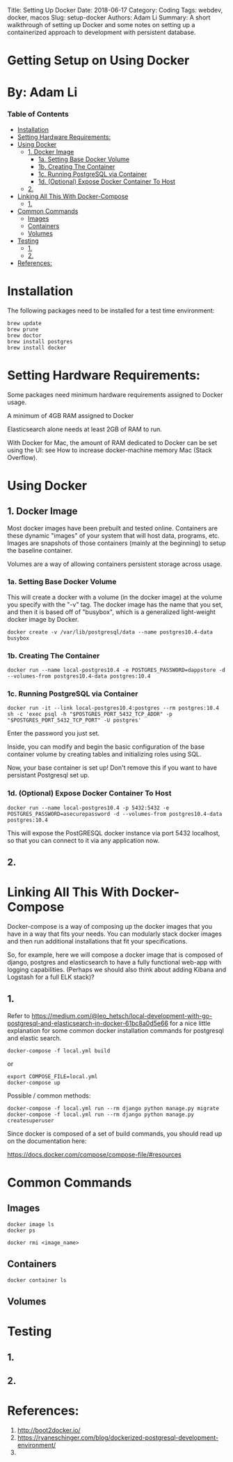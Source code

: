 Title: Setting Up Docker
Date: 2018-06-17
Category: Coding
Tags: webdev, docker, macos
Slug: setup-docker
Authors: Adam Li
Summary: A short walkthrough of setting up Docker and some notes on setting up a containerized approach to development with persistent database.

# Getting Setup on Using Docker
# By: Adam Li
### Table of Contents
<!-- MarkdownTOC autolink="true" -->

- [Installation](#installation)
- [Setting Hardware Requirements:](#setting-hardware-requirements)
- [Using Docker](#using-docker)
    - [1. Docker Image](#1-docker-image)
        - [1a. Setting Base Docker Volume](#1a-setting-base-docker-volume)
        - [1b. Creating The Container](#1b-creating-the-container)
        - [1c. Running PostgreSQL via Container](#1c-running-postgresql-via-container)
        - [1d. \(Optional\) Expose Docker Container To Host](#1d-optional-expose-docker-container-to-host)
    - [2.](#2)
- [Linking All This With Docker-Compose](#linking-all-this-with-docker-compose)
    - [1.](#1)
- [Common Commands](#common-commands)
    - [Images](#images)
    - [Containers](#containers)
    - [Volumes](#volumes)
- [Testing](#testing)
    - [1.](#1-1)
    - [2.](#2-1)
- [References:](#references)

<!-- /MarkdownTOC -->

# Installation
The following packages need to be installed for a test time environment:

    brew update
    brew prune
    brew doctor
    brew install postgres
    brew install docker

# Setting Hardware Requirements:
Some packages need minimum hardware requirements assigned to Docker usage.

A minimum of 4GB RAM assigned to Docker

Elasticsearch alone needs at least 2GB of RAM to run.

With Docker for Mac, the amount of RAM dedicated to Docker can be set using the UI: see How to increase docker-machine memory Mac (Stack Overflow).

# Using Docker
## 1. Docker Image
Most docker images have been prebuilt and tested online. Containers are these dynamic "images" of your system that will host data, programs, etc. Images are snapshots of those containers (mainly at the beginning) to setup the baseline container. 

Volumes are a way of allowing containers persistent storage across usage.

### 1a. Setting Base Docker Volume
This will create a docker with a volume (in the docker image) at the volume you specify with the "-v" tag. The docker image has the name that you set, and then it is based off of "busybox", which is a generalized light-weight docker image by Docker.

    docker create -v /var/lib/postgresql/data --name postgres10.4-data busybox

### 1b. Creating The Container

    docker run --name local-postgres10.4 -e POSTGRES_PASSWORD=dappstore -d --volumes-from postgres10.4-data postgres:10.4 

### 1c. Running PostgreSQL via Container

    docker run -it --link local-postgres10.4:postgres --rm postgres:10.4 sh -c 'exec psql -h "$POSTGRES_PORT_5432_TCP_ADDR" -p "$POSTGRES_PORT_5432_TCP_PORT" -U postgres'

Enter the password you just set.

Inside, you can modify and begin the basic configuration of the base container volume by creating tables and initializing roles using SQL.

Now, your base container is set up! Don't remove this if you want to have persistant Postgresql set up.


### 1d. (Optional) Expose Docker Container To Host

    docker run --name local-postgres10.4 -p 5432:5432 -e POSTGRES_PASSWORD=asecurepassword -d --volumes-from postgres10.4-data postgres:10.4

This will expose the PostGRESQL docker instance via port 5432 localhost, so that you can connect to it via any application now.

## 2. 

# Linking All This With Docker-Compose
Docker-compose is a way of composing up the docker images that you have in a way that fits your needs. You can modularly stack docker images and then run additional installations that fit your specifications.

So, for example, here we will compose a docker image that is composed of django, postgres and elasticsearch to have a fully functional web-app with logging capabilities. (Perhaps we should also think about adding Kibana and Logstash for a full ELK stack)?

## 1.
Refer to https://medium.com/@leo_hetsch/local-development-with-go-postgresql-and-elasticsearch-in-docker-61bc8a0d5e66 for a nice little explanation for some common docker installation commands for postgresql and elastic search.

    docker-compose -f local.yml build

or 

    export COMPOSE_FILE=local.yml
    docker-compose up

Possible / common methods:
    
    docker-compose -f local.yml run --rm django python manage.py migrate
    docker-compose -f local.yml run --rm django python manage.py createsuperuser

Since docker is composed of a set of build commands, you should read up on the documentation here:

https://docs.docker.com/compose/compose-file/#resources

# Common Commands

## Images
    docker image ls
    docker ps

    docker rmi <image_name>

## Containers
    docker container ls

## Volumes

# Testing
## 1. 

## 2. 


# References:
1. http://boot2docker.io/
2. https://ryaneschinger.com/blog/dockerized-postgresql-development-environment/
3. 